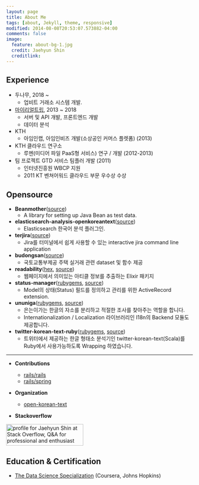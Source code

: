 ```yaml
---
layout: page
title: About Me
tags: [about, Jekyll, theme, responsive]
modified: 2014-08-08T20:53:07.573882-04:00
comments: false
image:
  feature: about-bg-1.jpg
  credit: Jaehyun Shin
  creditlink:
---
```


## Experience

* 두나무, 2018 ~
  - 업비트 거래소 시스템 개발.
* [마이리얼트립](https://www.myrealtrip.com), 2013 ~ 2018
  - 서버 및 API 개발, 프론트엔드 개발
  - 데이터 분석
* KTH
  - 아임인랩, 아임인비즈 개발(소상공인 커머스 플렛폼) (2013)
* KTH 클라우드 연구소
  - 루멘(미디어 파일 PaaS형 서비스) 연구 / 개발 (2012-2013)
* 팀 프로젝트 GTD 서비스 팀플러 개발 (2011)
  - 인터넷진흥원 WBCP 지원
  - 2011 KT 벤쳐어워드 클라우드 부문 우수상 수상


## Opensource
* **Beanmother**([source](https://github.com/keepcosmos/beanmother))
  * A library for setting up Java Bean as test data.
* **elasticsearch-analysis-openkoreantext**([source](https://github.com/open-korean-text/elasticsearch-analysis-openkoreantext))
  * Elasticsearch 한국어 분석 플러그인.
* **terjira**([source](https://github.com/keepcosmos/terjira))
  * Jira를 터미널에서 쉽게 사용할 수 있는 interactive jira command line application
* **budongsan**([source](https://github.com/keepcosmos/budongsan))
  * 국토교통부제공 주택 실거래 관련 dataset 및 함수 제공
* **readability**([hex](https://hex.pm/packages/readability), [source](https://github.com/keepcosmos/readability))
  * 웹페이지에서 의미있는 아티클 정보를 추출하는 Elixir 패키지
* **status-manager**([rubygems](https://rubygems.org/gems/status-manager), [source](https://github.com/keepcosmos/status-manager))
  * Model의 상태(Status) 필드를 정의하고 관리를 위한 ActiveRecord extension.
* **ununiga**([rubygems](https://rubygems.org/gems/ununiga), [source](https://github.com/keepcosmos/ununiga))
  * 은는이가는 한글의 자소를 분리하고 적절한 조사를 찾아주는 역할을 합니다.
  * Internationalization / Localization 라이브러리인 I18n의 Backend 모듈도 제공합니다.
* **twitter-korean-text-ruby**([rubygems](https://rubygems.org/gems/twitter-korean-text-ruby), [source](https://github.com/keepcosmos/twitter-korean-text-ruby))
  * 트위터에서 제공하는 한글 형태소 분석기인 twitter-korean-text(Scala)를 Ruby에서 사용가능하도록 Wrapping 하였습니다.

-----

* **Contributions**
	* [rails/rails](http://contributors.rubyonrails.org/contributors/jaehyun-shin/commits)
  * [rails/spring](https://github.com/rails/spring/pulls?q=is%3Apr+is%3Amerged+author%3Akeepcosmos)

* **Organization**
  * [open-korean-text](https://github.com/open-korean-text)

* **Stackoverflow**
<a href="http://stackoverflow.com/users/1306187/jaehyun-shin">
<img src="http://stackoverflow.com/users/flair/1306187.png" width="208" height="58" alt="profile for Jaehyun Shin at Stack Overflow, Q&amp;A for professional and enthusiast programmers" title="profile for Jaehyun Shin at Stack Overflow, Q&amp;A for professional and enthusiast programmers">
</a>

## Education & Certification
* [The Data Science Specialization](https://www.coursera.org/account/accomplishments/specialization/certificate/WK66NMAX97AL) (Coursera, Johns Hopkins)
